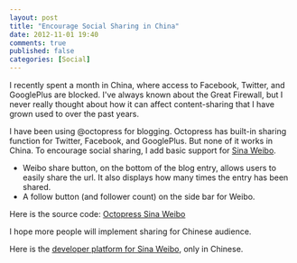 ```yaml
---
layout: post
title: "Encourage Social Sharing in China"
date: 2012-11-01 19:40
comments: true
published: false
categories: [Social]
---
```


I recently spent a month in China, where access to Facebook, Twitter, and GooglePlus are blocked.  I've always known
about the Great Firewall, but I never really thought about how it can affect content-sharing that I have grown used to over
the past years.

I have been using @octopress for blogging.  Octopress has built-in sharing function for Twitter, Facebook, and GooglePlus.
But none of it works in China.  To encourage social sharing, I add basic support for [Sina Weibo](http://en.wikipedia.org/wiki/Sina_Weibo).

* Weibo share button, on the bottom of the blog entry, allows users to easily share the url.  It also displays how many
times the entry has been shared.
* A follow button (and follower count) on the side bar for Weibo.

Here is the source code: [Octopress Sina Weibo](https://github.com/zlu/octopress-sinaweibo)

I hope more people will implement sharing for Chinese audience.

Here is the [developer platform for Sina Weibo](http://open.weibo.com), only in Chinese.